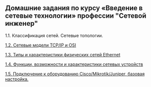 ## Домашние задания по курсу «Введение в сетевые технологии» профессии "Сетевой инженер"



1.1. Классификация сетей. Сетевые топологии.

[1.2. Сетевые модели TCP/IP и OSI](https://github.com/Prolink76/NTW-16/blob/BNTW-16/1-02.md)

[1.3. Типы и характеристики физических сетей Ethernet](https://github.com/Prolink76/NTW-16/blob/BNTW-16/1-03.md)

[1.4. Функции, возможности и характеристики сетевых устройств](https://github.com/Prolink76/NTW-16/blob/BNTW-16/1-04.md)

[1.5. Подключение к оборудованию Cisco/Mikrotik/Juniper, базовая настройка.](https://github.com/Prolink76/NTW-16/blob/BNTW-16/1-05.md)

